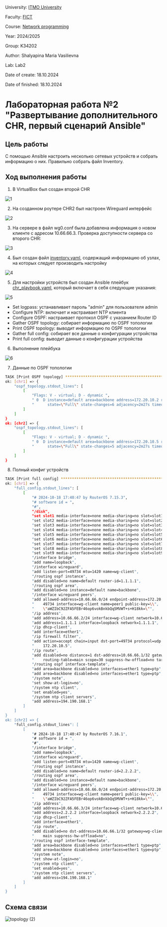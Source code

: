 University: [ITMO University](https://itmo.ru/ru/)

Faculty: [FICT](https://fict.itmo.ru)

Course: [Network programming](https://github.com/itmo-ict-faculty/network-programming)

Year: 2024/2025

Group: K34202

Author: Shalyapina Maria Vasilievna

Lab: Lab2

Date of create: 18.10.2024

Date of finished: 18.10.2024

# Лабораторная работа №2 "Развертывание дополнительного CHR, первый сценарий Ansible"

## Цель работы
С помощью Ansible настроить несколько сетевых устройств и собрать информацию о них. Правильно собрать файл Inventory.

## Ход выполнения работы

1. В VirtualBox был создан второй CHR
 
![1](./assets/1.jpg)

2. На созданном роутере CHR2 был настроен Wireguard интерфейс

![2](./assets/2.jpg)

3. На сервере в файл wg0.conf была добавлена информация о новом клиенте с адресом 10.66.66.3. Проверка доступности сервера со второго CHR:

![3](./assets/3.jpg)

4. Был создан файл [inventory.yaml](./assets/inventory.yaml), содержащий информацию об узлах, на которых следует производить настройку

![4](./assets/4.jpg)

5. Для настройки устройств был создан Ansible плейбук [chr_playbook.yaml](./assets/chr_playbook.yaml), который включает в себя следующие указания:

![5](./assets/5.jpg)

   - Set logpass: устанавливает пароль "admin" для пользователя admin
   - Configure NTP: включает и настраивает NTP клиента
   - Configure OSPF: настраивает протокол OSPF с указанием Router ID
   - Gather OSPF topology: собирает информацию по OSPF топологии
   - Print OSPF topology: выводит информацию по OSPF топологии
   - Gather full config: собирает все данные о конфигурации устройства
   - Print full config: выводит данные о конфигурации устройства


6. Выполнение плейбука

![6](./assets/6.jpg)

7. Данные по OSPF топологии

```bash
TASK [Print OSPF topology] ******************************************************************************************************************************************************************
ok: [chr1] => {
    "ospf_topology.stdout_lines": [
        [
            "Flags: V - virtual; D - dynamic ",
            " 0  D instance=default area=backbone address=172.20.10.2 router-id=2.2.2.2 ",
            "      state=\"Full\" state-changes=6 adjacency=2m27s timeout=33s"
        ]
    ]
}
ok: [chr2] => {
    "ospf_topology.stdout_lines": [
        [
            "Flags: V - virtual; D - dynamic ",
            " 0  D instance=default area=backbone address=172.20.10.5 router-id=1.1.1.1 ",
            "      state=\"Full\" state-changes=5 adjacency=2m27s timeout=33s"
        ]
    ]
}
```

8. Полный конфиг устройств

```bash
TASK [Print full config] ********************************************************************************************************************************************************************
ok: [chr1] => {
    "full_config.stdout_lines": [
        [
            "# 2024-10-18 17:40:47 by RouterOS 7.15.3",
            "# software id = ",
            "#",
            "/disk",
            "set slot1 media-interface=none media-sharing=no slot=slot1",
            "set slot2 media-interface=none media-sharing=no slot=slot2",
            "set slot3 media-interface=none media-sharing=no slot=slot3",
            "set slot4 media-interface=none media-sharing=no slot=slot4",
            "set slot5 media-interface=none media-sharing=no slot=slot5",
            "set slot6 media-interface=none media-sharing=no slot=slot6",
            "set slot7 media-interface=none media-sharing=no slot=slot7",
            "set slot8 media-interface=none media-sharing=no slot=slot8",
            "set slot9 media-interface=none media-sharing=no slot=slot9",
            "/interface bridge",
            "add name=loopback",
            "/interface wireguard",
            "add listen-port=49734 mtu=1420 name=wg-client",
            "/routing ospf instance",
            "add disabled=no name=default router-id=1.1.1.1",
            "/routing ospf area",
            "add disabled=no instance=default name=backbone",
            "/interface wireguard peers",
            "add allowed-address=10.66.66.0/24 endpoint-address=172.20.10.8 endpoint-port=\\",
            "    49734 interface=wg-client name=peer1 public-key=\\",
            "    \"aWZIbC92ZFA5FEBr46op6vokBnkbQq5MVWT+s+H18kk=\"",
            "/ip address",
            "add address=10.66.66.2/24 interface=wg-client network=10.66.66.0",
            "add address=1.1.1.1 interface=loopback network=1.1.1.1",
            "/ip dhcp-client",
            "add interface=ether1",
            "/ip firewall filter",
            "add action=accept chain=input dst-port=49734 protocol=udp src-address=\\",
            "    172.20.10.5",
            "/ip route",
            "add disabled=no distance=1 dst-address=10.66.66.1/32 gateway=wg-client \\",
            "    routing-table=main scope=30 suppress-hw-offload=no target-scope=10",
            "/routing ospf interface-template",
            "add area=backbone disabled=no interfaces=ether1 type=ptp",
            "add area=backbone disabled=no interfaces=ether1 type=ptp",
            "/system note",
            "set show-at-login=no",
            "/system ntp client",
            "set enabled=yes",
            "/system ntp client servers",
            "add address=194.190.168.1"
        ]
    ]
}
ok: [chr2] => {
    "full_config.stdout_lines": [
        [
            "# 2024-10-18 17:40:47 by RouterOS 7.16.1",
            "# software id = ",
            "#",
            "/interface bridge",
            "add name=loopback",
            "/interface wireguard",
            "add listen-port=49734 mtu=1420 name=wg-client",
            "/routing ospf instance",
            "add disabled=no name=default router-id=2.2.2.2",
            "/routing ospf area",
            "add disabled=no instance=default name=backbone",
            "/interface wireguard peers",
            "add allowed-address=10.66.66.0/24 endpoint-address=172.20.10.8 endpoint-port=\\",
            "    49734 interface=wg-client name=peer1 public-key=\\",
            "    \"aWZIbC92ZFA5FEBr46op6vokBnkbQq5MVWT+s+H18kk=\"",
            "/ip address",
            "add address=10.66.66.3/24 interface=wg-client network=10.66.66.0",
            "add address=2.2.2.2 interface=loopback network=2.2.2.2",
            "/ip dhcp-client",
            "add interface=ether1",
            "/ip route",
            "add disabled=no dst-address=10.66.66.1/32 gateway=wg-client routing-table=\\",
            "    main suppress-hw-offload=no",
            "/routing ospf interface-template",
            "add area=backbone disabled=no interfaces=ether1 type=ptp",
            "add area=backbone disabled=no interfaces=ether1 type=ptp",
            "/system note",
            "set show-at-login=no",
            "/system ntp client",
            "set enabled=yes",
            "/system ntp client servers",
            "add address=194.190.168.1"
        ]
    ]
}

```
## Схема связи

![topology (2)](https://github.com/user-attachments/assets/68b0f80f-73b9-4ff3-96c3-4757bddcaba0)

